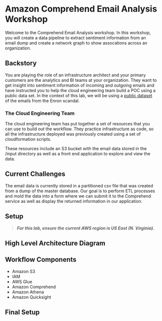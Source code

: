 # Amazon Comprehend Email Analysis Workshop
Welcome to the Comprehend Email Analysis workshop. In this workshop, you will create a data pipeline to extract sentiment information from an email dump and create a network graph to show assocations across an organization.

## Backstory
You are playing the role of an infrastructure architect and your primary customers are the analytics and BI teams at your organization. They want to get insight into sentiment information of incoming and outgoing emails and have instructed you to help the cloud engineering team build a POC using a public data set. In the context of this lab, we will be using a [public dataset](http://www.ahschulz.de/enron-email-data/) of the emails from the Enron scandal.

### The Cloud Engineering Team

The cloud engineering team has put together a set of resources that you can use to build out the workflow. They practice infrastructure as code, so all the infrastructure deployed was previously created using a set of cloudformation scripts.

These resources include an S3 bucket with the email data stored in the /input directory as well as a front end application to explore and view the data.

## Current Challenges
The email data is currently stored in a partitioned csv file that was created from a dump of the master database. Our goal is to perform ETL processes and mold the data into a form where we can submit it to the Comprehend service as well as display the returned information in our application.


## Setup
> ***For this lab, ensure the current AWS region is US East (N. Virginia).***

## High Level Architecture Diagram

## Workflow Components
  * Amazon S3
  * IAM 
  * AWS Glue
  * Amazon Comprehend
  * Amazon Athena
  * Amazon Quicksight

## Final Setup

